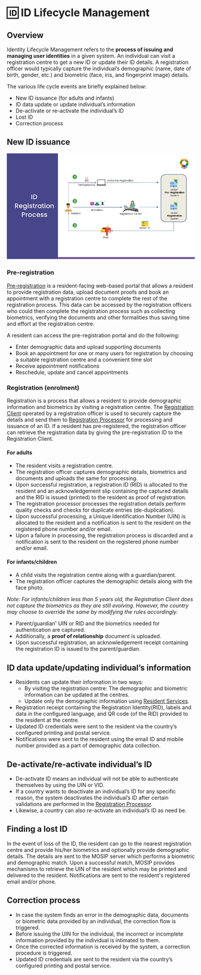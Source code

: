 # 🆔 ID Lifecycle Management

## Overview

Identity Lifecycle Management refers to the **process of issuing and managing user identities** in a given system. An individual can visit a registration centre to get a new ID or update their ID details. A registration officer would typically capture the individual’s demographic (name, date of birth, gender, etc.) and biometric (face, iris, and fingerprint image) details.

The various life cycle events are briefly explained below:

* New ID issuance (for adults and infants)
* ID data update or update individual’s information
* De-activate or re-activate the individual’s ID
* Lost ID
* Correction process

## New ID issuance

![](../.gitbook/assets/id-registration-process.jpg)

### Pre-registration

[Pre-registration](../modules/pre-registration/) is a resident-facing web-based portal that allows a resident to provide registration data, upload document proofs and book an appointment with a registration centre to complete the rest of the registration process. This data can be accessed by the registration officers who could then complete the registration process such as collecting biometrics, verifying the documents and other formalities thus saving time and effort at the registration centre.

A resident can access the pre-registration portal and do the following:

* Enter demographic data and upload supporting documents
* Book an appointment for one or many users for registration by choosing a suitable registration centre and a convenient time slot
* Receive appointment notifications
* Reschedule, update and cancel appointments

### Registration (enrolment)

Registration is a process that allows a resident to provide demographic information and biometrics by visiting a registration centre. The [Registration Client](../modules/registration-client/) operated by a registration officer is used to securely capture the details and send them to [Registration Processor](../modules/registration-processor/) for processing and issuance of an ID. If a resident has pre-registered, the registration officer can retrieve the registration data by giving the pre-registration ID to the Registration Client.

#### For adults

* The resident visits a registration centre.
* The registration officer captures demographic details, biometrics and documents and uploads the same for processing.
* Upon successful registration, a registration ID (RID) is allocated to the resident and an acknowledgement slip containing the captured details and the RID is issued (printed) to the resident as proof of registration.
* The registration processor processes the registration details perform quality checks and checks for duplicate entries (de-duplication).
* Upon successful processing, a Unique Identification Number (UIN) is allocated to the resident and a notification is sent to the resident on the registered phone number and/or email.
* Upon a failure in processing, the registration process is discarded and a notification is sent to the resident on the registered phone number and/or email.

#### For infants/children

* A child visits the registration centre along with a guardian/parent.
* The registration officer captures the demographic details along with the face photo.

_Note: For infants/children less than 5 years old, the Registration Client does not capture the biometrics as they are still evolving. However, the country may choose to override the same by modifying the rules accordingly._

* Parent/guardian' UIN or RID and the biometrics needed for authentication are captured.
* Additionally, a **proof of relationship** document is uploaded.
* Upon successful registration, an acknowledgement receipt containing the registration ID is issued to the parent/guardian.

## ID data update/updating individual’s information

* Residents can update their information in two ways:
  * By visiting the registration centre: The demographic and biometric information can be updated at the centres.
  * Update only the demographic information using [Resident Services](https://docs.mosip.io/1.2.0/modules/resident-services).
* Registration receipt containing the Registration Identity(RID), labels and data in the configured language, and QR code (of the RID) provided to the resident at the centre.
* Updated ID credentials were sent to the resident via the country’s configured printing and postal service.
* Notifications were sent to the resident using the email ID and mobile number provided as a part of demographic data collection.

## De-activate/re-activate individual’s ID

* De-activate ID means an individual will not be able to authenticate themselves by using the UIN or VID.
* If a country wants to deactivate an individual’s ID for any specific reason, the system deactivates the individual’s ID after certain validations are performed in the [Registration Processor](../modules/registration-processor/).
* Likewise, a country can also re-activate an individual’s ID as need be.

## Finding a lost ID

In the event of loss of the ID, the resident can go to the nearest registration centre and provide his/her biometrics and optionally provide demographic details. The details are sent to the MOSIP server which performs a biometric and demographic match. Upon a successful match, MOSIP provides mechanisms to retrieve the UIN of the resident which may be printed and delivered to the resident. Notifications are sent to the resident's registered email and/or phone.

## Correction process

* In case the system finds an error in the demographic data, documents or biometric data provided by an individual, the correction flow is triggered.
* Before issuing the UIN for the individual, the incorrect or incomplete information provided by the individual is intimated to them.
* Once the corrected information is received by the system, a correction procedure is triggered.
* Updated ID credentials are sent to the resident via the country’s configured printing and postal service.
